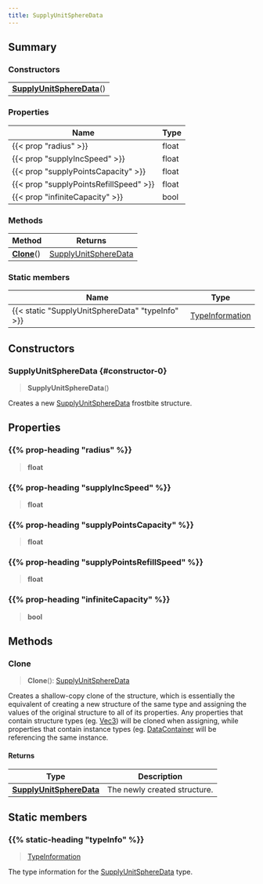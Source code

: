 ```yaml
---
title: SupplyUnitSphereData
---
```



## Summary
### Constructors
| |
| ----------- |
| **[SupplyUnitSphereData](#constructor-0)**() |

### Properties
| Name | Type |
| ---- | ---- |
| {{< prop "radius" >}} | float |
| {{< prop "supplyIncSpeed" >}} | float |
| {{< prop "supplyPointsCapacity" >}} | float |
| {{< prop "supplyPointsRefillSpeed" >}} | float |
| {{< prop "infiniteCapacity" >}} | bool |

### Methods
| Method | Returns |
| ------ | ---- |
| **[Clone](#clone)**() | [SupplyUnitSphereData](/vext/ref/fb/supplyunitspheredata) |

### Static members
| Name | Type |
| ---- | ---- |
| {{< static "SupplyUnitSphereData" "typeInfo" >}} | [TypeInformation](/vext/ref/shared/class/typeinformation) |

## Constructors
### SupplyUnitSphereData {#constructor-0}
> **SupplyUnitSphereData**()

Creates a new [SupplyUnitSphereData](/vext/ref/fb/supplyunitspheredata) frostbite structure.

## Properties
### {{% prop-heading "radius" %}}
> **float**

### {{% prop-heading "supplyIncSpeed" %}}
> **float**

### {{% prop-heading "supplyPointsCapacity" %}}
> **float**

### {{% prop-heading "supplyPointsRefillSpeed" %}}
> **float**

### {{% prop-heading "infiniteCapacity" %}}
> **bool**

## Methods
### Clone
> **Clone**(): [SupplyUnitSphereData](/vext/ref/fb/supplyunitspheredata)

Creates a shallow-copy clone of the structure, which is essentially the equivalent of creating a new structure of the same type and assigning the values of the original structure to all of its properties. Any properties that contain structure types (eg. [Vec3](/vext/ref/shared/class/vec3)) will be cloned when assigning, while properties that contain instance types (eg. [DataContainer](/vext/ref/shared/class/datacontainer) will be referencing the same instance.

#### Returns
| Type | Description |
| ---- | ----------- |
| **[SupplyUnitSphereData](/vext/ref/fb/supplyunitspheredata)** | The newly created structure. |

## Static members
### {{% static-heading "typeInfo" %}}
> [TypeInformation](/vext/ref/shared/class/typeinformation)

The type information for the [SupplyUnitSphereData](/vext/ref/fb/supplyunitspheredata) type.

